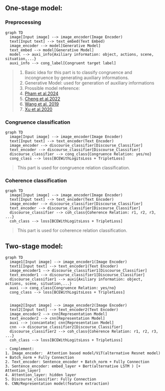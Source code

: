 ## One-stage model:

### Preprocessing 

```mermaid
graph TD
  image[Input image] --> image_encoder(Image Encoder)
  text[Input text] --> text_embed(Text Embed)
  image_encoder --> model[Generative Model]
  text_embed --> model[Generative Model]
  model --> auxi_info{Axiliary information: object, actions, scene, situation,...}
  auxi_info --> cong_label[Congruent target label]
```

> 1. Basic idea for this part is to classify congruence and incongruence by generating auxiliary informations.
> 2. Generative Model: used for generation of auxiliary informations
> 3. Prossible model reference:
>   1. [Pham et al.2024](https://openaccess.thecvf.com/content/CVPR2024/papers/Pham_Composing_Object_Relations_and_Attributes_for_Image-Text_Matching_CVPR_2024_paper.pdf)
>   2. [Cheng et al.2022](https://dl.acm.org/doi/10.1145/3499027)
>   3. [Wang et al. 2019](https://arxiv.org/pdf/1910.05134)
>   4. [Xu et al.2020](https://ieeexplore.ieee.org/document/8994196)



### Congruence classification

```mermaid
graph TD
  image[Input image] --> image_encoder(Image Encoder)
  text[Input text] --> text_encoder(Text Encoder)
  image_encoder --> discourse_classifier[Discourse_Classifier]
  text_encoder --> discourse_classifier[Discourse_Classifier]
  discourse_classifier --> cong_class{Congruence Relation: yes/no}
  cong_class --> loss[BCEWithLogitsLoss + TripletLoss]
```
> This part is used for congruence relation classification. 



### Coherence classification

```mermaid
graph TD
  image[Input image] --> image_encoder(Image Encoder)
  text[Input text] --> text_encoder(Text Encoder)
  image_encoder --> discourse_classifier[Discourse_Classifier]
  text_encoder --> discourse_classifier[Discourse_Classifier]
  discourse_classifier --> coh_class{Coherence Relation: r1, r2, r3, ...}
  coh_class --> loss[BCEWithLogitsLoss + TripletLoss]
```
> This part is used for coherence relation classification. 


## Two-stage model:

```mermaid
graph TD
  image1[Input image] --> image_encoder1(Image Encoder)
  text1[Input text] --> text_encoder1(Text Encoder)
  image_encoder1 --> discourse_classifier1[Discourse_Classifier]
  text_encoder1 --> discourse_classifier1[Discourse_Classifier]
  discourse_classifier1 --> auxi{Axiliary information: object, actions, scene, situation,...}
  auxi --> cong_class{Congruence Relation: yes/no}
  cong_class --> loss[BCEWithLogitsLoss + TripletLoss]


  image2[Input image] --> image_encoder2(Image Encoder)
  text2[Input text] --> text_encoder2(Text Encoder)
  image_encoder2 --> cnn[Representation Model]
  text_encoder2 --> cnn[Representation Model]
  auxi --> |concantate| cnn[Representation Model]
  cnn --> discourse_classifier2[Discourse_Classifier]
  discourse_classifier2 --> coh_class{Coherence Relation: r1, r2, r3, ...}
  coh_class --> loss[BCEWithLogitsLoss + TripletLoss]
```


```chart
- Complement:
1. Image_encoder:  Attention based model/ViT(alternative Resnet model) + Batch_norm + Fully Connection
2. Text_encoder: Sentence_encoder + Batch_norm + Fully Connection
3. Sentence_encoder: embed_layer + Bert(alternative LSTM ) [+ Attention_layer]
4. Attention_layer: hidden layer
5. Discourse_classifier: Fully Connection
6. CNN/Representation model(feature extraction)

```

